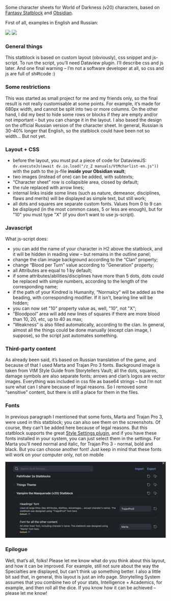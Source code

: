 Some character sheets for World of Darkness (v20) characters, based on [Fantasy Statblock](https://github.com/javalent/fantasy-statblocks) and [Obsidian](https://github.com/obsidianmd).

First of all, examples in English and Russian:

<img src="https://user-images.githubusercontent.com/12649819/234894483-841cea0d-06ba-4732-a3d7-efeb48124689.png" width="400">   <img src="https://user-images.githubusercontent.com/12649819/234894513-43be6afb-3baf-44f6-bf9f-04ff2cc7bf69.png" width="424.685">

### General things
This statblock is based on custom layout (obviously), css snippet and js-script. To run the script, you’ll need Dataview plugin. I’ll describe css and js later. And one final warning – I’m not a software developer at all, so css and js are full of sh#tcode :)

### Some restrictions
This was started as small project for me and my friends only, so the final result is not really customisable at some points. For example, it’s made for 680px width, and cannot be split into two or more columns. On the other hand, I did my best to hide some rows or blocks if they are empty and/or not important – but you can change it in the layout.
I also based the design on the official Russian version of the character sheet. In general, Russian is 30-40% longer that English, so the statblock could have been not so width… But not yet.

### Layout + CSS 
- before the layout, you must put a piece of code for DataviewJS: `dv.executeJs(await dv.io.load("/z_Z manuals/VtMcharlist-en.js"))` with the path to the js-file **inside your Obsidian vault**;
- two images (instead of one) can be added, with subtexts;
- “Character sheet” row is collapsible area, closed by default;
- the rule replaced with arrow lines;
- internal links inside some lines (such as nature, demeanor, disciplines, flaws and merits) will be displayed as simple text, but still work;
- all dots and squares are separate custom fonts. Values from 0 to 9 can be displayed (in the most common cases, 5 or less are enough), but for "10" you must type "X" (if you don’t want to use js-script).

### Javascript
What js-script does:
- you can add the name of your character in H2 above the statblock, and it will be hidden in reading view – but remains in the outline panel;
- change the clan image background according to the “Clan” property;
- change “Blood per Turn” value according to “Generation” property;
- all Attributes are equal to 1 by default; 
- if some attributes/abilities/disciplines have more than 5 dots, dots could be replaced with simple numbers, according to the length of the corresponding name; 
- if the path of your Kindred is Humanity, “Normalcy“ will be added as the beading, with corresponding modifier. If it isn't, bearing line will be hidden;
- you can now set "10" property value as, well, "10", not "X";
- “Bloodpool” area will add new lines of squares if there are more blood than 10, 20, etc, up to 40 as max;
- “Weakness” is also filled automatically, according to the clan.
In general, almost all the things could be done manually (except clan image, I suppose), so the script just automates something.

### Third-party content
As already been said, it’s based on Russian translation of the game, and because of that I used Marta and Trajan Pro 3 fonts. Background image is taken from VtM Style Guide from Storytellers Vault; all the dots, squares, damage symbols are also separate fonts; arrows and clan’s logos are vector images. Everything was included in css file as base64 strings – but I’m not sure what can I share because of legal reasons. 
So I removed some “sensitive” content, but there is still a place for them in the files.

### Fonts

In previous paragraph I mentioned that some fonts, Marta and Trajan Pro 3, were used in this statblock; you can also see them on the screenshots. Of course, they can't be added here because of legal reasons.
But this statblock supports the great [Style Settings plugin](https://github.com/mgmeyers/obsidian-style-settings/), and if you have these fonts installed in your system, you can just select them in the settings. 
For Marta you'll need normal and italic, for Trajan Pro 3 - normal, bold and black.
But you can choose another font! Just keep in mind that these fonts will work on your computer only, not on mobile

![](/imgs/style%20settings.png)

### Epilogue 
Well, that’s all, folks! Please let me know what do you think about this layout, and how it can be improved. For example, still not sure about the way the Specialties are displayed, but can’t think up something better.
I also a little bit sad that, in general, this layout is just an info page. Storytelling System assumes that you combine two of your stats, Intelligence + Academics, for example, and then roll all the dice. If you know how it can be achieved – please let me know!